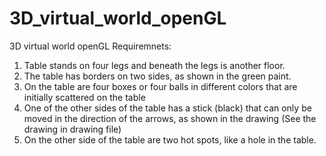 # 3D_virtual_world_openGL
3D virtual world openGL 
Requiremnets: 
1) Table stands on four legs and beneath the legs is another floor.
2) The table has borders on two sides, as shown in the green paint.
3) On the table are four boxes or four balls in different colors that are initially scattered on the table 
4) One of the other sides of the table has a stick (black) that can only be moved in the direction of the arrows, as shown in the drawing
  (See the drawing in drawing file)
5) On the other side of the table are two hot spots, like a hole in the table.
